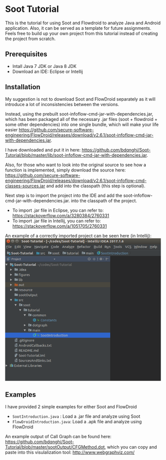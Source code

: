 # Soot Tutorial
This is the tutorial for using Soot and Flowdroid to analyze Java and Android application. Also, it can be served as a template for future assignments. Feels free to build up your own project from this tutorial instead of creating the project from scratch.


## Prerequisites
- Intall Java 7 JDK or Java 8 JDK
- Download an IDE: Eclipse or Intellij

## Installation

My suggestion is not to download Soot and FlowDroid separately as it will introduce a lot of inconsistencies between the versions.

Instead, using the prebuilt soot-infoflow-cmd-jar-with-dependencies.jar, which has been packaged all of the necessary .jar files (soot + flowdroid + some other dependencies) into one single bundle, which will make your life easier https://github.com/secure-software-engineering/FlowDroid/releases/download/v2.6.1/soot-infoflow-cmd-jar-with-dependencies.jar.

I have downloaded and put it in here: https://github.com/bdqnghi/Soot-Tutorial/blob/master/lib/soot-infoflow-cmd-jar-with-dependencies.jar. 

Also, for those who want to look into the original source to see how a function is implemented, simply download the source here: https://github.com/secure-software-engineering/FlowDroid/releases/download/v2.6.1/soot-infoflow-cmd-classes-sources.jar and add into the classpath (this step is optional).

Next step is to import the project into the IDE and add the soot-infoflow-cmd-jar-with-dependencies.jar. into the classpath of the project. 
- To import .jar file in Eclipse, you can refer to: https://stackoverflow.com/a/3280384/2760331 
- To import .jar file in Intellij, you can refer to: https://stackoverflow.com/a/1051705/2760331

An example of a correctly imported project can be seen here (in Intellij):
![alt text](/figures/project.png)


## Examples

I have provided 2 simple examples for either Soot and FlowDroid
- ```SootIntroduction.java``` : Load a .jar file and analyze using Soot
- ```FlowDroidIntroduction.java```: Load a .apk file and analyze using FlowDroid

An example output of Call Graph can be found here: https://github.com/bdqnghi/Soot-Tutorial/blob/master/sootOutput/CFGMethod.dot, which you can copy and paste into this visulalization tool: http://www.webgraphviz.com/



